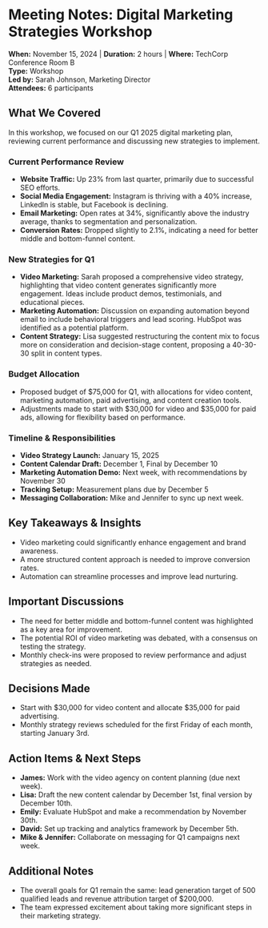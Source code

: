 # Meeting Notes: Digital Marketing Strategies Workshop

**When:** November 15, 2024 | **Duration:** 2 hours | **Where:** TechCorp Conference Room B  
**Type:** Workshop  
**Led by:** Sarah Johnson, Marketing Director  
**Attendees:** 6 participants

## What We Covered
In this workshop, we focused on our Q1 2025 digital marketing plan, reviewing current performance and discussing new strategies to implement.

### Current Performance Review
- **Website Traffic:** Up 23% from last quarter, primarily due to successful SEO efforts.
- **Social Media Engagement:** Instagram is thriving with a 40% increase, LinkedIn is stable, but Facebook is declining.
- **Email Marketing:** Open rates at 34%, significantly above the industry average, thanks to segmentation and personalization.
- **Conversion Rates:** Dropped slightly to 2.1%, indicating a need for better middle and bottom-funnel content.

### New Strategies for Q1
- **Video Marketing:** Sarah proposed a comprehensive video strategy, highlighting that video content generates significantly more engagement. Ideas include product demos, testimonials, and educational pieces.
- **Marketing Automation:** Discussion on expanding automation beyond email to include behavioral triggers and lead scoring. HubSpot was identified as a potential platform.
- **Content Strategy:** Lisa suggested restructuring the content mix to focus more on consideration and decision-stage content, proposing a 40-30-30 split in content types.

### Budget Allocation
- Proposed budget of $75,000 for Q1, with allocations for video content, marketing automation, paid advertising, and content creation tools.
- Adjustments made to start with $30,000 for video and $35,000 for paid ads, allowing for flexibility based on performance.

### Timeline & Responsibilities
- **Video Strategy Launch:** January 15, 2025
- **Content Calendar Draft:** December 1, Final by December 10
- **Marketing Automation Demo:** Next week, with recommendations by November 30
- **Tracking Setup:** Measurement plans due by December 5
- **Messaging Collaboration:** Mike and Jennifer to sync up next week.

## Key Takeaways & Insights
- Video marketing could significantly enhance engagement and brand awareness.
- A more structured content approach is needed to improve conversion rates.
- Automation can streamline processes and improve lead nurturing.

## Important Discussions
- The need for better middle and bottom-funnel content was highlighted as a key area for improvement.
- The potential ROI of video marketing was debated, with a consensus on testing the strategy.
- Monthly check-ins were proposed to review performance and adjust strategies as needed.

## Decisions Made
- Start with $30,000 for video content and allocate $35,000 for paid advertising.
- Monthly strategy reviews scheduled for the first Friday of each month, starting January 3rd.

## Action Items & Next Steps
- **James:** Work with the video agency on content planning (due next week).
- **Lisa:** Draft the new content calendar by December 1st, final version by December 10th.
- **Emily:** Evaluate HubSpot and make a recommendation by November 30th.
- **David:** Set up tracking and analytics framework by December 5th.
- **Mike & Jennifer:** Collaborate on messaging for Q1 campaigns next week.

## Additional Notes
- The overall goals for Q1 remain the same: lead generation target of 500 qualified leads and revenue attribution target of $200,000. 
- The team expressed excitement about taking more significant steps in their marketing strategy.